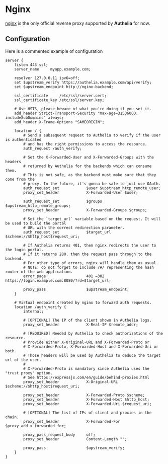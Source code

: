 # Nginx

[nginx] is the only official reverse proxy supported by **Authelia** for now.

## Configuration

Here is a commented example of configuration

    server {
        listen 443 ssl;
        server_name     myapp.example.com;

        resolver 127.0.0.11 ipv6=off;
        set $upstream_verify https://authelia.example.com/api/verify;
        set $upstream_endpoint http://nginx-backend;

        ssl_certificate     /etc/ssl/server.cert;
        ssl_certificate_key /etc/ssl/server.key;

        # Use HSTS, please beware of what you're doing if you set it.
        add_header Strict-Transport-Security "max-age=31536000; includeSubDomains" always;
        add_header X-Frame-Options "SAMEORIGIN";

        location / {
            # Send a subsequent request to Authelia to verify if the user is authenticated
            # and has the right permissions to access the resource.
            auth_request /auth_verify;

            # Set the X-Forwarded-User and X-Forwarded-Groups with the headers
            # returned by Authelia for the backends which can consume them.
            # This is not safe, as the backend must make sure that they come from the
            # proxy. In the future, it's gonna be safe to just use OAuth.
            auth_request_set            $user $upstream_http_remote_user;
            proxy_set_header            X-Forwarded-User $user;

            auth_request_set            $groups $upstream_http_remote_groups;
            proxy_set_header            X-Forwarded-Groups $groups;

            # Set the `target_url` variable based on the request. It will be used to build the portal
            # URL with the correct redirection parameter.
            auth_request_set            $target_url $scheme://$http_host$request_uri;
                        
            # If Authelia returns 401, then nginx redirects the user to the login portal.
            # If it returns 200, then the request pass through to the backend.
            # For other type of errors, nginx will handle them as usual.
            # NOTE: do not forget to include /#/ representing the hash router of the web application.
            error_page                  401 =302 https://login.example.com:8080/?rd=$target_url;

            proxy_pass                  $upstream_endpoint;
        }

        # Virtual endpoint created by nginx to forward auth requests.
        location /auth_verify {
            internal;

            # [OPTIONAL] The IP of the client shown in Authelia logs.
            proxy_set_header            X-Real-IP $remote_addr;

            # [REQUIRED] Needed by Authelia to check authorizations of the resource.
            # Provide either X-Original-URL and X-Forwarded-Proto or
            # X-Forwarded-Proto, X-Forwarded-Host and X-Forwarded-Uri or both.
            # Those headers will be used by Authelia to deduce the target url of the user.
            #
            # X-Forwarded-Proto is mandatory since Authelia uses the "trust proxy" option.
            # See https://expressjs.com/en/guide/behind-proxies.html
            proxy_set_header            X-Original-URL $scheme://$http_host$request_uri;
            
            proxy_set_header            X-Forwarded-Proto $scheme;
            proxy_set_header            X-Forwarded-Host $http_host;
            proxy_set_header            X-Forwarded-Uri $request_uri;
                        
            # [OPTIONAL] The list of IPs of client and proxies in the chain.
            proxy_set_header            X-Forwarded-For $proxy_add_x_forwarded_for;

            proxy_pass_request_body     off;
            proxy_set_header            Content-Length "";

            proxy_pass                  $upstream_verify;
        }
    }


[nginx]: https://www.nginx.com/
